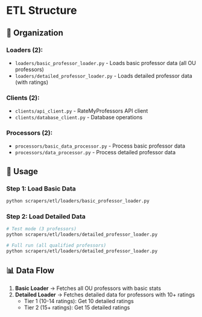 # ETL Structure

## 📁 Organization

### **Loaders (2):**
- `loaders/basic_professor_loader.py` - Loads basic professor data (all OU professors)
- `loaders/detailed_professor_loader.py` - Loads detailed professor data (with ratings)

### **Clients (2):**
- `clients/api_client.py` - RateMyProfessors API client
- `clients/database_client.py` - Database operations

### **Processors (2):**
- `processors/basic_data_processor.py` - Process basic professor data
- `processors/data_processor.py` - Process detailed professor data

## 🚀 Usage

### **Step 1: Load Basic Data**
```bash
python scrapers/etl/loaders/basic_professor_loader.py
```

### **Step 2: Load Detailed Data**
```bash
# Test mode (3 professors)
python scrapers/etl/loaders/detailed_professor_loader.py

# Full run (all qualified professors)
python scrapers/etl/loaders/detailed_professor_loader.py
```

## 📊 Data Flow

1. **Basic Loader** → Fetches all OU professors with basic stats
2. **Detailed Loader** → Fetches detailed data for professors with 10+ ratings
   - Tier 1 (10-14 ratings): Get 10 detailed ratings
   - Tier 2 (15+ ratings): Get 15 detailed ratings 